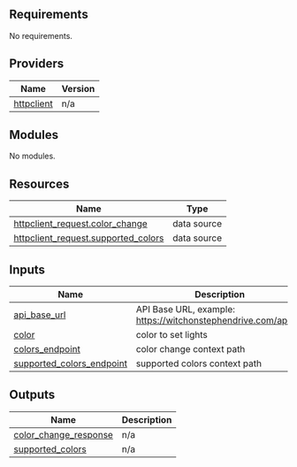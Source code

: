 ## Requirements

No requirements.

## Providers

| Name | Version |
|------|---------|
| <a name="provider_httpclient"></a> [httpclient](#provider\_httpclient) | n/a |

## Modules

No modules.

## Resources

| Name | Type |
|------|------|
| [httpclient_request.color_change](https://registry.terraform.io/providers/dmachard/http-client/latest/docs/data-sources/request) | data source |
| [httpclient_request.supported_colors](https://registry.terraform.io/providers/dmachard/http-client/latest/docs/data-sources/request) | data source |

## Inputs

| Name | Description | Type | Default | Required |
|------|-------------|------|---------|:--------:|
| <a name="input_api_base_url"></a> [api\_base\_url](#input\_api\_base\_url) | API Base URL, example: https://witchonstephendrive.com/api/v1 | `string` | n/a | yes |
| <a name="input_color"></a> [color](#input\_color) | color to set lights | `string` | n/a | yes |
| <a name="input_colors_endpoint"></a> [colors\_endpoint](#input\_colors\_endpoint) | color change context path | `string` | `"color"` | no |
| <a name="input_supported_colors_endpoint"></a> [supported\_colors\_endpoint](#input\_supported\_colors\_endpoint) | supported colors context path | `string` | `"colors"` | no |

## Outputs

| Name | Description |
|------|-------------|
| <a name="output_color_change_response"></a> [color\_change\_response](#output\_color\_change\_response) | n/a |
| <a name="output_supported_colors"></a> [supported\_colors](#output\_supported\_colors) | n/a |
